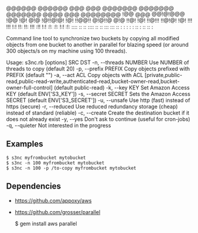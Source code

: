  @@@@@@   @@@@@@   @@@  @@@   @@@@@@@
@@@@@@@   @@@@@@@  @@@@ @@@  @@@@@@@@
!@@           @@@  @@!@!@@@  !@@
!@!           @!@  !@!!@!@!  !@!
!!@@!!    @!@!!@   @!@ !!@!  !@!
 !!@!!!   !!@!@!   !@!  !!!  !!!
     !:!      !!:  !!:  !!!  :!!
    !:!       :!:  :!:  !:!  :!:
:::: ::   :: ::::   ::   ::   ::: :::
:: : :     : : :   ::    :    :: :: :

Command line tool to synchronize two buckets by copying all modified objects
from one bucket to another in parallel for blazing speed (or around 300
objects/s on my machine using 100 threads).

Usage: s3nc.rb [options] SRC DST
    -n, --threads NUMBER             Use NUMBER of threads to copy (default 20)
    -p, --prefix PREFIX              Copy objects prefixed with PREFIX (default "")
    -a, --act ACL                    Copy objects with ACL [private,public-read,public-read-write,authenticated-read,bucket-owner-read,bucket-owner-full-control] (default public-read)
    -k, --key KEY                    Set Amazon Access KEY (default ENV['S3_KEY'])
    -s, --secret SECRET              Sets the Amazon Access SECRET (default ENV['S3_SECRET'])
    -u, --unsafe                     Use http (fast) instead of https (secure)
    -r, --reduced                    Use reduced redundancy storage (cheap) instead of standard (reliable)
    -c, --create                     Create the destination bucket if it does not already exist
    -y, --yes                        Don't ask to continue (useful for cron-jobs)
    -q, --quieter                    Not interested in the progress

## Examples

    $ s3nc myfrombucket mytobucket
    $ s3nc -n 100 myfrombucket mytobucket
    $ s3nc -n 100 -p /to-copy myfrombucket mytobucket

## Dependencies

* https://github.com/appoxy/aws
* https://github.com/grosser/parallel

    $ gem install aws parallel